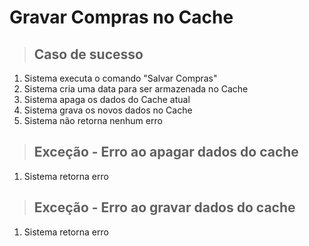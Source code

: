 # Gravar Compras no Cache

> ## Caso de sucesso
1. Sistema executa o comando "Salvar Compras"
2. Sistema cria uma data para ser armazenada no Cache
3. Sistema apaga os dados do Cache atual
4. Sistema grava os novos dados no Cache
5. Sistema não retorna nenhum erro

> ## Exceção - Erro ao apagar dados do cache
1. Sistema retorna erro

> ## Exceção - Erro ao gravar dados do cache
1. Sistema retorna erro